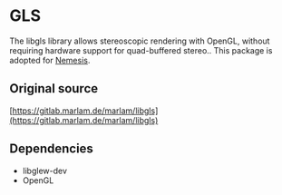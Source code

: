 # GLS
The libgls library allows stereoscopic rendering with OpenGL, without requiring hardware support for quad-buffered stereo.. This package is adopted for [Nemesis](https://github.com/kulhanek/nemesis).

## Original source
[https://gitlab.marlam.de/marlam/libgls](https://gitlab.marlam.de/marlam/libgls)

## Dependencies
* libglew-dev
* OpenGL
